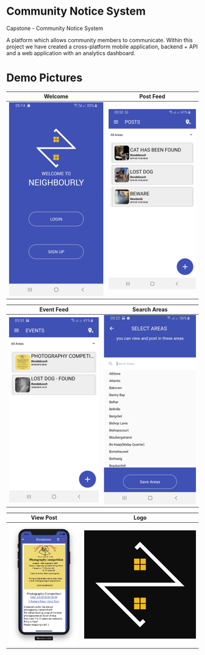 # Community Notice System

Capstone - Community Notice System

A platform which allows community members to communicate. Within this project we have created a cross-platform mobile application, backend + API and a web application with an
analytics dashboard.

# Demo Pictures

|            Welcome             |             Post Feed             |
| :----------------------------: | :-------------------------------: |
| ![](./sample-images/login.jpg) | ![](./sample-images/postfeed.jpg) |

|             Event Feed             |             Search Areas             |
| :--------------------------------: | :----------------------------------: |
| ![](./sample-images/eventfeed.jpg) | ![](./sample-images/searchareas.jpg) |

|             View Post             |             Logo              |
| :-------------------------------: | :---------------------------: |
| ![](./sample-images/viewpost.png) | ![](./sample-images/logo.png) |
